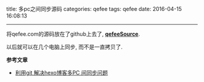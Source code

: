 title: 多pc之间同步源码
categories: qefee
tags: qefee
date: 2016-04-15 16:08:13

---

<!--head-->

将qefee.com的源码放在了github上去了, **[qefeeSource](https://github.com/aotian16/qefeeSource)**.

以后就可以在几个电脑上同步, 而不是一直拷贝了.

**参考文章**

- [利用git 解决hexo博客多PC 间同步问题](http://rainnie.me/2016/03/13/%E5%88%A9%E7%94%A8git-%E8%A7%A3%E5%86%B3hexo%E5%8D%9A%E5%AE%A2%E5%A4%9APC-%E9%97%B4%E5%90%8C%E6%AD%A5%E9%97%AE%E9%A2%98/)

<!--more-->



<!--body-->
